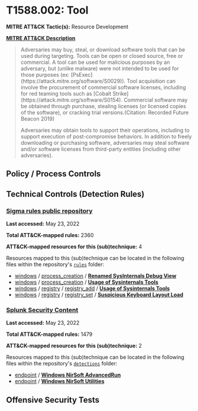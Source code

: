 # T1588.002: Tool
**MITRE ATT&CK Tactic(s):** Resource Development

**[MITRE ATT&CK Description](https://attack.mitre.org/techniques/T1588/002)**
<blockquote>Adversaries may buy, steal, or download software tools that can be used during targeting. Tools can be open or closed source, free or commercial. A tool can be used for malicious purposes by an adversary, but (unlike malware) were not intended to be used for those purposes (ex: [PsExec](https://attack.mitre.org/software/S0029)). Tool acquisition can involve the procurement of commercial software licenses, including for red teaming tools such as [Cobalt Strike](https://attack.mitre.org/software/S0154). Commercial software may be obtained through purchase, stealing licenses (or licensed copies of the software), or cracking trial versions.(Citation: Recorded Future Beacon 2019)

Adversaries may obtain tools to support their operations, including to support execution of post-compromise behaviors. In addition to freely downloading or purchasing software, adversaries may steal software and/or software licenses from third-party entities (including other adversaries).</blockquote>

## Policy / Process Controls
## Technical Controls (Detection Rules)
### [Sigma rules public repository](https://github.com/SigmaHQ/sigma)
**Last accessed:** May 23, 2022

**Total ATT&CK-mapped rules:** 2360

**ATT&CK-mapped resources for this (sub)technique:** 4

Resources mapped to this (sub)technique can be located in the following files within the repository's <code>[rules](https://github.com/SigmaHQ/sigma/tree/master/rules)</code> folder:

* [windows](https://github.com/SigmaHQ/sigma/tree/master/rules/windows/) / [process_creation](https://github.com/SigmaHQ/sigma/tree/master/rules/windows/process_creation/) / **[Renamed SysInternals Debug View](https://github.com/SigmaHQ/sigma/blob/master/rules/windows/process_creation/proc_creation_win_susp_renamed_debugview.yml)**
* [windows](https://github.com/SigmaHQ/sigma/tree/master/rules/windows/) / [process_creation](https://github.com/SigmaHQ/sigma/tree/master/rules/windows/process_creation/) / **[Usage of Sysinternals Tools](https://github.com/SigmaHQ/sigma/blob/master/rules/windows/process_creation/proc_creation_win_sysinternals_eula_accepted.yml)**
* [windows](https://github.com/SigmaHQ/sigma/tree/master/rules/windows/) / [registry](https://github.com/SigmaHQ/sigma/tree/master/rules/windows/registry/) / [registry_add](https://github.com/SigmaHQ/sigma/tree/master/rules/windows/registry/registry_add/) / **[Usage of Sysinternals Tools](https://github.com/SigmaHQ/sigma/blob/master/rules/windows/registry/registry_add/registry_add_sysinternals_eula_accepted.yml)**
* [windows](https://github.com/SigmaHQ/sigma/tree/master/rules/windows/) / [registry](https://github.com/SigmaHQ/sigma/tree/master/rules/windows/registry/) / [registry_set](https://github.com/SigmaHQ/sigma/tree/master/rules/windows/registry/registry_set/) / **[Suspicious Keyboard Layout Load](https://github.com/SigmaHQ/sigma/blob/master/rules/windows/registry/registry_set/registry_set_susp_keyboard_layout_load.yml)**

### [Splunk Security Content](https://github.com/splunk/security_content)
**Last accessed:** May 23, 2022

**Total ATT&CK-mapped rules:** 1479

**ATT&CK-mapped resources for this (sub)technique:** 2

Resources mapped to this (sub)technique can be located in the following files within the repository's <code>[detections](https://github.com/splunk/security_content/tree/develop/detections)</code> folder:

* [endpoint](https://github.com/splunk/security_content/tree/develop/detections/endpoint/) / **[Windows NirSoft AdvancedRun](https://github.com/splunk/security_content/blob/develop/detections/endpoint/windows_nirsoft_advancedrun.yml)**
* [endpoint](https://github.com/splunk/security_content/tree/develop/detections/endpoint/) / **[Windows NirSoft Utilities](https://github.com/splunk/security_content/blob/develop/detections/endpoint/windows_nirsoft_utilities.yml)**


## Offensive Security Tests
